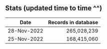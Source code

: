 Stats (updated time to time ^^)
----

Date|Records in database
|---|--:|
28-Nov-2022|265,028,239
25-Nov-2022|168,415,060
